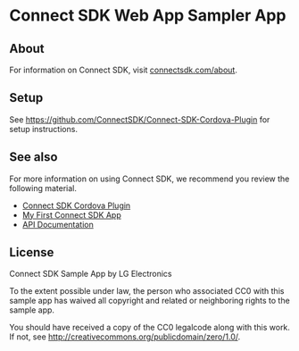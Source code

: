 # Connect SDK Web App Sampler App

## About
For information on Connect SDK, visit [connectsdk.com/about](http://www.connectsdk.com/about/).

## Setup
See https://github.com/ConnectSDK/Connect-SDK-Cordova-Plugin for setup instructions.

## See also
For more information on using Connect SDK, we recommend you review the following material.

- [Connect SDK Cordova Plugin](http://github.com/ConnectSDK/Connect-SDK-Cordova-Plugin/)
- [My First Connect SDK App](http://connectsdk.com/docs/cordova/)
- [API Documentation](http://connectsdk.com/apis/ios/)

## License
Connect SDK Sample App by LG Electronics

To the extent possible under law, the person who associated CC0 with this sample app has waived all copyright and related or neighboring rights to the sample app.

You should have received a copy of the CC0 legalcode along with this work. If not, see http://creativecommons.org/publicdomain/zero/1.0/.
